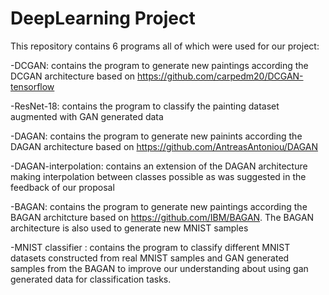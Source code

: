 # DeepLearning Project

This repository contains 6 programs all of which were used for our project:

-DCGAN: contains the program to generate new paintings according the DCGAN architecture based on https://github.com/carpedm20/DCGAN-tensorflow

-ResNet-18: contains the program to classify the painting dataset augmented with GAN generated data

-DAGAN: contains the program to generate new painints according the DAGAN architecture based on https://github.com/AntreasAntoniou/DAGAN

-DAGAN-interpolation: contains an extension of the DAGAN architecture making interpolation between classes possible as was suggested in the feedback of our proposal

-BAGAN: contains the program to generate new paintings according the BAGAN architcture based on https://github.com/IBM/BAGAN. The BAGAN architecture is also used to generate new MNIST samples

-MNIST classifier : contains the program to classify different MNIST datasets constructed from real MNIST samples and GAN generated samples from the BAGAN to improve our understanding about using gan generated data for classification tasks.






